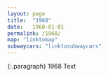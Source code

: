 ```yaml
---
layout: page
title:  "1968"
date:   1968-01-01
permalink: /1968/
map: "linktomap"
subwaycars: "linktosubwaycars"
---
```

{:.paragraph}
1968 Text
